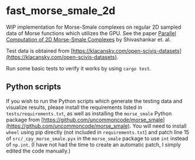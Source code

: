 # fast_morse_smale_2d
WIP implementation for Morse-Smale complexes on regular 2D sampled data of Morse functions which utilizes the GPU. See the paper [Parallel Computation of 2D Morse-Smale Complexes](https://ieeexplore.ieee.org/document/6104039) by Shivashankar et. al.

Test data is obtained from [https://klacansky.com/open-scivis-datasets](https://klacansky.com/open-scivis-datasets).

Run some basic tests to verify it works by using `cargo test`.

## Python scripts
If you wish to run the Python scripts which generate the testing data and visualize results, please install the requirements listed in `tests/requirements.txt`, as well as installing the `morse_smale` Python package from [https://github.com/uncommoncode/morse_smale](https://github.com/uncommoncode/morse_smale). You will need to install `wheel` using pip directly (not included in `requirements.txt`) and patch line 15 of `src/_cpy_morse_smale.pyx` in the `morse_smale` package to use `int` instead of `np.int`. (I have not had the time to create an automatic patch, I simply edited the code manually.)